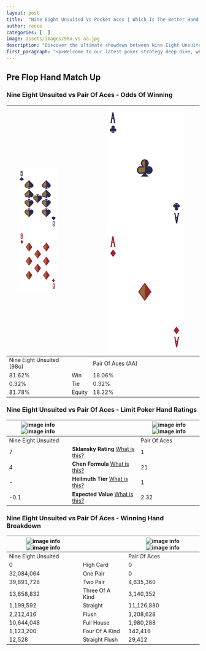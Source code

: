 ```yaml
---
layout: post
title:  "Nine Eight Unsuited Vs Pocket Aces | Which Is The Better Hand In Poker? A Complete Guide"
author: reece
categories: [  ]
image: assets/images/98o-vs-aa.jpg
description: "Discover the ultimate showdown between Nine Eight Unsuited and Pair Of Aces in poker! Uncover the odds, strategies, and scenarios where one hand triumphs over the other. Get ready to up your poker game with this thrilling analysis."
first_paragraph: "<p>Welcome to our latest poker strategy deep dive, where we're pitting two distinct hands against each other in a high-stakes showdown: Nine Eight Unsuited vs Pair Of Aces.</p><p>In the dynamic world of poker, every decision counts, and knowing which hand holds the upper hand is key to your success at the table.</p><p>In this article, we'll dissect these two hands, explore the scenarios where one dominates the other, and equip you with the knowledge to make strategic choices that can tip the odds in your favor.</p><p>Get ready to unravel the intriguing dynamics of these poker hands and elevate your game to new heights.</p>"
---
```




[comment]: # (sp0)

## Pre Flop Hand Match Up

<div class="table hand-ratings" markdown="1"> 



### Nine Eight Unsuited vs Pair Of Aces - Odds Of Winning


    
| ![image info](assets/images/hand1/9.png) ![image info](assets/images/hand1/8o.png) |  | ![image info](assets/images/hand2/a.png) ![image info](assets/images/hand2/ao.png) |
| -------- | -------- | -------- |
| Nine Eight Unsuited (98o) |  | Pair Of Aces (AA) |
| 81.62% | Win | 18.06% |
| 0.32% | Tie | 0.32% |
| 81.78% | Equity | 18.22% |




[comment]: # (sp1)



### Nine Eight Unsuited vs Pair Of Aces - Limit Poker Hand Ratings


    
| ![image info](https://www.riverpairs.com/assets/images/hand1/9.png) ![image info](https://www.riverpairs.com/assets/images/hand1/8o.png) |  | ![image info](https://www.riverpairs.com/assets/images/hand2/a.png) ![image info](https://www.riverpairs.com/assets/images/hand2/ao.png) |
| -------- | -------- | -------- |
| Nine Eight Unsuited |  | Pair Of Aces |
| 7 | **Sklansky Rating** [What is this?](/sklansky-rating-explained) | 1 |
| 4 | **Chen Formula** [What is this?](/chen-formula-explained) | 21 |
| - | **Hellmuth Tier** [What is this?](/Hellmuth-tier-explained) | 1 |
| -0.1 | **Expected Value** [What is this?](/expected-value-explained) | 2.32 |




[comment]: # (sp2)



### Nine Eight Unsuited vs Pair Of Aces - Winning Hand Breakdown


    
| ![image info](https://www.riverpairs.com/assets/images/hand1/9.png) ![image info](https://www.riverpairs.com/assets/images/hand1/8o.png) |  | ![image info](https://www.riverpairs.com/assets/images/hand2/a.png) ![image info](https://www.riverpairs.com/assets/images/hand2/ao.png) |
| -------- | -------- | -------- |
| Nine Eight Unsuited |  | Pair Of Aces |
| 0 | High Card | 0 |
| 32,084,064 | One Pair | 0 |
| 39,691,728 | Two Pair | 4,635,360 |
| 13,658,832 | Three Of A Kind | 3,140,352 |
| 1,199,592 | Straight | 11,126,880 |
| 2,212,416 | Flush | 1,208,628 |
| 10,644,048 | Full House | 1,980,288 |
| 1,123,200 | Four Of A Kind | 142,416 |
| 12,528 | Straight Flush | 29,412 |




[comment]: # (sp3)



</div>

[comment]: # (sp4)



[comment]: # (sp5)

